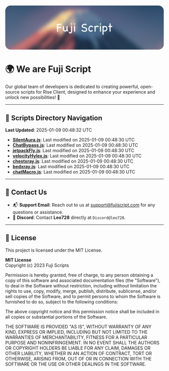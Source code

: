 ![Banner](.github/b.webp)

# 🌍 **We are Fuji Script**

Our global team of developers is dedicated to creating powerful, open-source scripts for Rise Client, designed to enhance your experience and unlock new possibilities! 🌟

---
<!-- SCRIPTS_NAVIGATION_START -->
## 📂 **Scripts Directory Navigation**

**Last Updated**: 2025-01-09 00:48:32 UTC

- **[SilentAura.js](scripts/SilentAura.js)**: Last modified on 2025-01-09 00:48:30 UTC
- **[ChatBypass.js](scripts/ChatBypass.js)**: Last modified on 2025-01-09 00:48:30 UTC
- **[jetpackFly.js](scripts/jetpackFly.js)**: Last modified on 2025-01-09 00:48:30 UTC
- **[velocityHylex.js](scripts/velocityHylex.js)**: Last modified on 2025-01-09 00:48:30 UTC
- **[chestxray.js](scripts/chestxray.js)**: Last modified on 2025-01-09 00:48:30 UTC
- **[bedxray.js](scripts/bedxray.js)**: Last modified on 2025-01-09 00:48:30 UTC
- **[chatMacro.js](scripts/chatMacro.js)**: Last modified on 2025-01-09 00:48:30 UTC

<!-- SCRIPTS_NAVIGATION_END -->

---

## 💬 **Contact Us**  
- 📬 **Support Email**: Reach out to us at [support@fujiscript.com](mailto:support@fujiscript.com) for any questions or assistance.  
- 💬 **Discord**: Contact **Leo728** directly at `Discord@leo728`.

---

## 📜 **License**

This project is licensed under the MIT License.  

**MIT License**  
Copyright (c) 2023 Fuji Scripts  

Permission is hereby granted, free of charge, to any person obtaining a copy of this software and associated documentation files (the "Software"), to deal in the Software without restriction, including without limitation the rights to use, copy, modify, merge, publish, distribute, sublicense, and/or sell copies of the Software, and to permit persons to whom the Software is furnished to do so, subject to the following conditions:  

The above copyright notice and this permission notice shall be included in all copies or substantial portions of the Software.  

THE SOFTWARE IS PROVIDED "AS IS", WITHOUT WARRANTY OF ANY KIND, EXPRESS OR IMPLIED, INCLUDING BUT NOT LIMITED TO THE WARRANTIES OF MERCHANTABILITY, FITNESS FOR A PARTICULAR PURPOSE AND NONINFRINGEMENT. IN NO EVENT SHALL THE AUTHORS OR COPYRIGHT HOLDERS BE LIABLE FOR ANY CLAIM, DAMAGES OR OTHER LIABILITY, WHETHER IN AN ACTION OF CONTRACT, TORT OR OTHERWISE, ARISING FROM, OUT OF OR IN CONNECTION WITH THE SOFTWARE OR THE USE OR OTHER DEALINGS IN THE SOFTWARE.  
